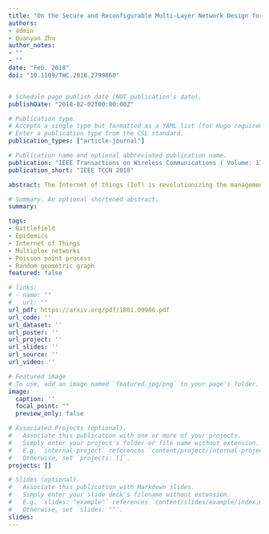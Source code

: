```yaml
---
title: "On the Secure and Reconfigurable Multi-Layer Network Design for Critical Information Dissemination in the Internet of Battlefield Things (IoBT)"
authors:
- admin
- Quanyan Zhu
author_notes:
- ""
- ""
date: "Feb. 2018"
doi: "10.1109/TWC.2018.2799860"


# Schedule page publish date (NOT publication's date).
publishDate: "2018-02-02T00:00:00Z"

# Publication type.
# Accepts a single type but formatted as a YAML list (for Hugo requirements).
# Enter a publication type from the CSL standard.
publication_types: ["article-journal"]

# Publication name and optional abbreviated publication name.
publication: "IEEE Transactions on Wireless Communications ( Volume: 17, Issue: 4, April 2018)"
publication_short: "IEEE TCCN 2018"

abstract: The Internet of things (IoT) is revolutionizing the management and control of automated systems leading to a paradigm shift in areas, such as smart homes, smart cities, health care, and transportation. The IoT technology is also envisioned to play an important role in improving the effectiveness of military operations in battlefields. The interconnection of combat equipment and other battlefield resources for coordinated automated decisions is referred to as the Internet of battlefield things (IoBT). IoBT networks are significantly different from traditional IoT networks due to battlefield specific challenges, such as the absence of communication infrastructure, heterogeneity of devices, and susceptibility to cyber-physical attacks. The combat efficiency and coordinated decision-making in war scenarios depends highly on real-time data collection, which in turn relies on the connectivity of the network and information dissemination in the presence of adversaries. This paper aims to build the theoretical foundations of designing secure and reconfigurable IoBT networks. Leveraging the theories of stochastic geometry and mathematical epidemiology, we develop an integrated framework to quantify the information dissemination among heterogeneous network devices. Consequently, a tractable optimization problem is formulated that can assist commanders in cost effectively planning the network and reconfiguring it according to the changing mission requirements.

# Summary. An optional shortened abstract.
summary:

tags:
- Battlefield
- Epidemics
- Internet of Things
- Multiplex networks
- Poisson point process
- Random geometric graph
featured: false

# links:
# - name: ""
#   url: ""
url_pdf: https://arxiv.org/pdf/1801.09986.pdf
url_code: ''
url_dataset: ''
url_poster: ''
url_project: ''
url_slides: ''
url_source: ''
url_video: ''

# Featured image
# To use, add an image named `featured.jpg/png` to your page's folder.
image:
  caption: ''
  focal_point: ""
  preview_only: false

# Associated Projects (optional).
#   Associate this publication with one or more of your projects.
#   Simply enter your project's folder or file name without extension.
#   E.g. `internal-project` references `content/project/internal-project/index.md`.
#   Otherwise, set `projects: []`.
projects: []

# Slides (optional).
#   Associate this publication with Markdown slides.
#   Simply enter your slide deck's filename without extension.
#   E.g. `slides: "example"` references `content/slides/example/index.md`.
#   Otherwise, set `slides: ""`.
slides:
---
```

